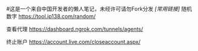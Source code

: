 #这是一个来自中国开发者的懒人笔记，未经许可请勿Fork分发
*[常用链接]*
随机数字 https://tool.ip138.com/random/ </p>
查看代理 https://dashboard.ngrok.com/tunnels/agents/ </p>
终止账户 https://account.live.com/closeaccount.aspx/ </p>
